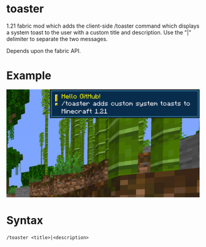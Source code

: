 # toaster
1.21 fabric mod which adds the client-side /toaster command which displays a system toast to the user with a custom title and description. Use the "|" delimiter to separate the two messages.

Depends upon the fabric API.

# Example
![Example use of /toaster](toaster.png)

# Syntax
```/toaster <title>|<description>```
